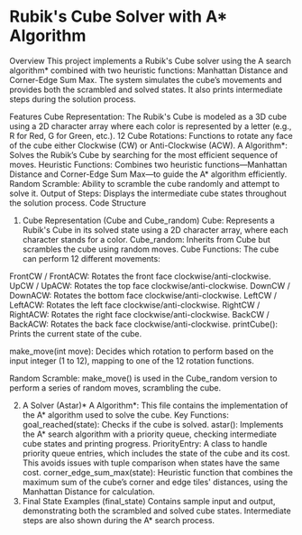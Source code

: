 # Rubik's Cube Solver with A* Algorithm

Overview
This project implements a Rubik's Cube solver using the A search algorithm* combined with two heuristic functions: Manhattan Distance and Corner-Edge Sum Max. The system simulates the cube’s movements and provides both the scrambled and solved states. It also prints intermediate steps during the solution process.

Features
Cube Representation: The Rubik's Cube is modeled as a 3D cube using a 2D character array where each color is represented by a letter (e.g., R for Red, G for Green, etc.).
12 Cube Rotations: Functions to rotate any face of the cube either Clockwise (CW) or Anti-Clockwise (ACW).
A Algorithm*: Solves the Rubik’s Cube by searching for the most efficient sequence of moves.
Heuristic Functions: Combines two heuristic functions—Manhattan Distance and Corner-Edge Sum Max—to guide the A* algorithm efficiently.
Random Scramble: Ability to scramble the cube randomly and attempt to solve it.
Output of Steps: Displays the intermediate cube states throughout the solution process.
Code Structure
1. Cube Representation (Cube and Cube_random)
Cube: Represents a Rubik's Cube in its solved state using a 2D character array, where each character stands for a color.
Cube_random: Inherits from Cube but scrambles the cube using random moves.
Cube Functions:
The cube can perform 12 different movements:

FrontCW / FrontACW: Rotates the front face clockwise/anti-clockwise.
UpCW / UpACW: Rotates the top face clockwise/anti-clockwise.
DownCW / DownACW: Rotates the bottom face clockwise/anti-clockwise.
LeftCW / LeftACW: Rotates the left face clockwise/anti-clockwise.
RightCW / RightACW: Rotates the right face clockwise/anti-clockwise.
BackCW / BackACW: Rotates the back face clockwise/anti-clockwise.
printCube(): Prints the current state of the cube.

make_move(int move): Decides which rotation to perform based on the input integer (1 to 12), mapping to one of the 12 rotation functions.

Random Scramble: make_move() is used in the Cube_random version to perform a series of random moves, scrambling the cube.

2. A Solver (Astar)*
A Algorithm*: This file contains the implementation of the A* algorithm used to solve the cube.
Key Functions:
goal_reached(state): Checks if the cube is solved.
astar(): Implements the A* search algorithm with a priority queue, checking intermediate cube states and printing progress.
PriorityEntry: A class to handle priority queue entries, which includes the state of the cube and its cost. This avoids issues with tuple comparison when states have the same cost.
corner_edge_sum_max(state): Heuristic function that combines the maximum sum of the cube’s corner and edge tiles' distances, using the Manhattan Distance for calculation.
3. Final State Examples (final_state)
Contains sample input and output, demonstrating both the scrambled and solved cube states. Intermediate steps are also shown during the A* search process.

